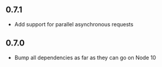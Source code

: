 ## 0.7.1

* Add support for parallel asynchronous requests

## 0.7.0

* Bump all dependencies as far as they can go on Node 10
